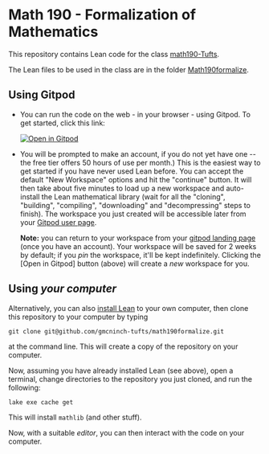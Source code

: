 # Math 190 - Formalization of Mathematics

This repository contains Lean code for the class
[math190-Tufts](https://gmcninch-tufts.github.io/2024-Sp-Math190/).

The Lean files to be used in the class are in the folder
[Math190formalize](https://github.com/gmcninch-tufts/math190formalize/tree/main/Math190formalize).

## Using Gitpod

- You can run the code on the web - in your browser - using Gitpod. To
  get started, click this link:

  [![Open in Gitpod](https://gitpod.io/button/open-in-gitpod.svg)](https://gitpod.io/#https://github.com/gmcninch-tufts/math190formalize)

- You will be prompted to make an account, if you do not yet have one
  -- the free tier offers 50 hours of use per month.) This is the
  easiest way to get started if you have never used Lean before.  You
  can accept the default "New Workspace" options and hit the
  "continue" button. It will then take about five minutes to load up a
  new workspace and auto-install the Lean mathematical library (wait
  for all the "cloning", "building", "compiling", "downloading" and
  "decompressing" steps to finish).  The workspace you just created
  will be accessible later from your [Gitpod user
  page](https://gitpod.io/workspaces).

  **Note:** you can return to your workspace from your [gitpod landing
  page](https://gitpod.io/workspaces) (once you have an account). Your
  workspace will be saved for 2 weeks by default; if you *pin* the
  workspace, it'll be kept indefinitely. Clicking the [Open in Gitpod]
  button (above) will create a *new* workspace for you.

## Using *your computer*

  Alternatively, you can also [install
  Lean](https://leanprover-community.github.io/get_started.html) to
  your own computer, then clone this repository to your computer by
  typing 
  
  ```
  git clone git@github.com/gmcninch-tufts/math190formalize.git
  ``` 
  
  at the command line.  This will create a copy of the repository on
  your computer. 
  
  Now, assuming you have already installed Lean (see above), open a
  terminal, change directories to the repository you just cloned, and run the following:
  
  ```
  lake exe cache get
  ```
  
  This will install `mathlib` (and other stuff).
  
  Now, with a suitable *editor*, you can then interact with the code
  on your computer.
